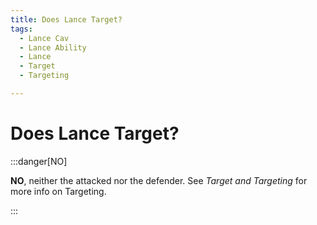 ```yaml
---
title: Does Lance Target?
tags:
  - Lance Cav
  - Lance Ability
  - Lance
  - Target
  - Targeting

---
```


# Does Lance Target?



:::danger[NO]

**NO**, neither the attacked nor the defender. See *Target and Targeting* for more info on Targeting.

:::

